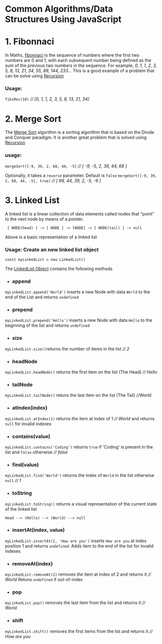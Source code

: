 # Common Algorithms/Data Structures Using JavaScript
# 1. Fibonnaci
In Maths, [fibonnaci](https://en.wikipedia.org/wiki/Fibonacci_number) is the sequence of numbers where the first two numbers are 0 and 1, with each subsequent number being defined as the sum of the previous two numbers in the sequence.
For example, _0, 1, 1, 2, 3, 5, 8, 13, 21, 34, 55, 89, 144, 233..._
This is a good example of a problem that can be solve using [Recursion](https://en.wikipedia.org/wiki/Recursion)
### Usage: 
`fibsRec(10)` _// [0, 1, 1, 2, 3, 5, 8, 13, 21, 34]_   


# 2. Merge Sort
The [Merge Sort](https://en.wikipedia.org/wiki/Merge_sort) algorithm is a sorting algorithm that is based on the Divide and Conquer paradigm. It is another great problem that is solved using [Recursion](https://en.wikipedia.org/wiki/Recursion)

### usage:
```mergeSort([-9, 39, 2, 68, 44, -5]``` _// [ -9, -5, 2, 39, 44, 68 ]_

Optionally, it takes a `reverse` parameter. Default is `false`
```mergeSort([-9, 39, 2, 68, 44, -5], true)``` _// [ 68, 44, 39, 2, -5, -9 ]_


# 3. Linked List
A linked list is a linear collection of data elements called nodes that “point” to the next node by means of a pointer.

``` [ NODE(head) ] -> [ NODE ] -> [NODE] -> [ NODE(tail) ] -> null```

Above is a basic representation of a linked list

### Usage: Create an new linked list object 
```const myLinkedList = new LinkedList()``` 

The [LinkedList Object](https://github.com/Complexlity/JS-algorithms/blob/main/linked-list.js) contains the following methods
- ### append 
```myLinkedList.append('World')``` inserts a new Node with data `World` to the end of the List and returns `undefined`
- ### prepend 
```myLinkedList.prepend('Hello')``` inserts a new Node with data `Hello` to the beginning of the list and returns `undefined`
- ### size
```myLinkedList.size()```returns the number of items in the list _//  2_
- ### headNode
```myLinkedList.headNode()``` returns the first item on the list (The Head) _// Hello_
- ### tailNode
```myLinkedList.tailNode()``` retuns the last item on the list (The Tail) _//World_
- ### atIndex(index)
```myLinkedList.atIndex(1)``` returns the item at index of 1 _// World_ and returns `null` for invalid indexes
- ### contains(value)
```myLinkedList.contains('Coding')``` returns `true` if  'Coding' is present in the list and `false` otherwise _// false_
- ### find(value)
```myLinkedList.find('World')``` returns the index of `World` in the list otherwise `null` _// 1_
- ### toString
```myLinkedList.toString()``` returns a visual representation of the current state of the linked list

    Head --> (Hello) --> (World) --> null
- ### insertAt(index, value)
```myLinkedList.insertAt(1, 'How are you')``` inserts `How are you` at index position 1 and  returns `undefined`. Adds item to the end of the list for invalid indexes
- ### removeAt(index)
```myLinkedList.removeAt(2)``` removes the item at index of 2 and returns it _// World_
Retuns `undefined` if out-of-index
- ### pop
```myLinkedList.pop()``` removes the last item from the list and returns it _// World_
- ### shift
```myLinkedList.shift()``` removes the first items from the list and returns it _// How are you_

